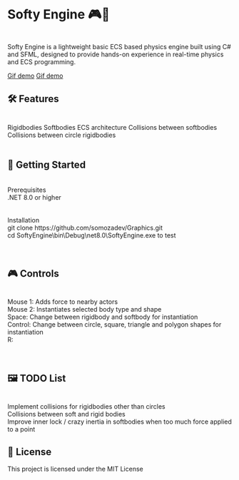 # **Softy Engine 🎮🚀**

<br />
Softy Engine is a lightweight basic ECS based physics engine built using C# and SFML, designed to provide hands-on experience in real-time physics and ECS programming. 

[Gif demo](/assets/interact1.gif)
[Gif demo](/assets/interact2.gif)

## 🛠 Features
<br />
Rigidbodies
Softbodies
ECS architecture
Collisions between softbodies
Collisions between circle rigidbodies
<br /><br />

## 🚀 Getting Started
<br />
Prerequisites
<br />
.NET 8.0 or higher <br />
<br /><br />
Installation
<br />
git clone https://github.com/somozadev/Graphics.git<br />
cd  SoftyEngine\bin\Debug\net8.0\SoftyEngine.exe to test <br />
<br /><br />

## 🎮 Controls
<br />
Mouse 1: Adds force to nearby actors <br />
Mouse 2: Instantiates selected body type and shape <br />
Space: Change between rigidbody and softbody for instantiation <br />
Control: Change between circle, square, triangle and polygon shapes for instantiation <br />
R: <br />
<br /><br />

## 🖼 TODO List
<br />
 Implement collisions for rigidbodies other than circles<br />
 Collisions between soft and rigid bodies<br />
 Improve inner lock / crazy inertia in softbodies when too much force applied to a point <br />


## **📄 License**
This project is licensed under the MIT License 
